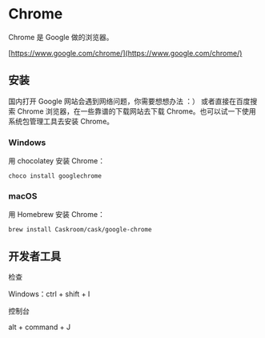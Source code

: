 # Chrome

Chrome 是 Google 做的浏览器。

[https://www.google.com/chrome/](https://www.google.com/chrome/)

## 安装

国内打开 Google 网站会遇到网络问题，你需要想想办法 ：） 或者直接在百度搜索 Chrome 浏览器，在一些靠谱的下载网站去下载 Chrome。也可以试一下使用系统包管理工具去安装 Chrome。

### **Windows**

用 chocolatey 安装 Chrome：

```
choco install googlechrome
```

### **macOS**

用 Homebrew 安装 Chrome：

```
brew install Caskroom/cask/google-chrome
```

## 开发者工具

检查

Windows：ctrl + shift + I

控制台

alt + command + J





